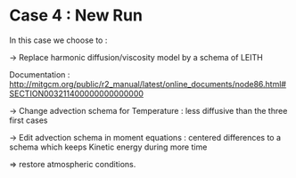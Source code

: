 # Case 4 : New Run

In this case we choose to :

-> Replace harmonic diffusion/viscosity model by a schema of LEITH 

Documentation : http://mitgcm.org/public/r2_manual/latest/online_documents/node86.html#SECTION003211400000000000000

-> Change advection schema for Temperature : less diffusive than the three first cases

-> Edit advection schema in moment equations : centered differences to a schema which keeps Kinetic energy during more time

=> restore atmospheric conditions.
